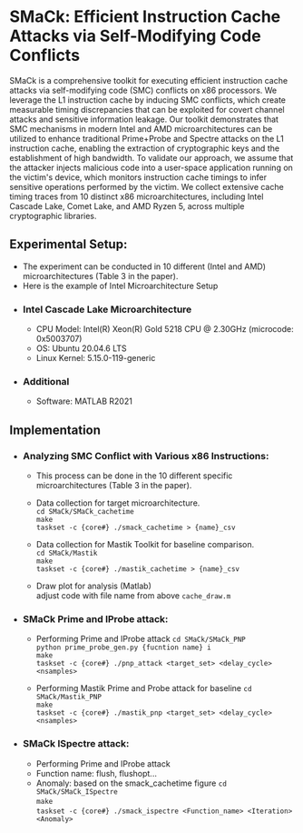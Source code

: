 # SMaCk: Efficient Instruction Cache Attacks via Self-Modifying Code Conflicts

SMaCk is a comprehensive toolkit for executing efficient instruction cache attacks via self-modifying code (SMC) conflicts on x86 processors. We leverage the L1 instruction cache by inducing SMC conflicts, which create measurable timing discrepancies that can be exploited for covert channel attacks and sensitive information leakage. Our toolkit demonstrates that SMC mechanisms in modern Intel and AMD microarchitectures can be utilized to enhance traditional Prime+Probe and Spectre attacks on the L1 instruction cache, enabling the extraction of cryptographic keys and the establishment of high bandwidth.
To validate our approach, we assume that the attacker injects malicious code into a user-space application running on the victim's device, which monitors instruction cache timings to infer sensitive operations performed by the victim. We collect extensive cache timing traces from 10 distinct x86 microarchitectures, including Intel Cascade Lake, Comet Lake, and AMD Ryzen 5, across multiple cryptographic libraries.

## Experimental Setup: 
* The experiment can be conducted in 10 different (Intel and AMD) microarchitectures (Table 3 in the paper).
* Here is the example of Intel Microarchitecture Setup
- ### Intel Cascade Lake Microarchitecture
  * CPU Model: Intel(R) Xeon(R) Gold 5218 CPU @ 2.30GHz (microcode: 0x5003707)
  * OS: Ubuntu 20.04.6 LTS
  * Linux Kernel: 5.15.0-119-generic
 
- ### Additional
  * Software: MATLAB R2021
    
## Implementation 
- ### Analyzing SMC Conflict with Various x86 Instructions:
  * This process can be done in the 10 different specific microarchitectures (Table 3 in the paper).<br/>
  * Data collection for target microarchitecture.<br/>
  `cd SMaCk/SMaCk_cachetime`<br/>
  `make`<br/>
  `taskset -c {core#} ./smack_cachetime > {name}_csv`<br/>

  * Data collection for Mastik Toolkit for baseline comparison.<br/>
  `cd SMaCk/Mastik`<br/>
  `make`<br/>
  `taskset -c {core#} ./mastik_cachetime > {name}_csv`<br/>
  
  * Draw plot for analysis (Matlab) <br/>
  adjust code with file name from above
  `cache_draw.m`<br/>

- ### SMaCk Prime and IProbe attack:
  * Performing Prime and IProbe attack 
  `cd SMaCk/SMaCk_PNP`<br/>
  `python prime_probe_gen.py {fucntion name} i`<br/>
  `make`<br/>
  `taskset -c {core#} ./pnp_attack <target_set> <delay_cycle> <nsamples>`<br/>

  * Performing Mastik Prime and Probe attack for baseline
  `cd SMaCk/Mastik_PNP`<br/>
  `make`<br/>
  `taskset -c {core#} ./mastik_pnp <target_set> <delay_cycle> <nsamples>`<br/>
  
- ### SMaCk ISpectre attack:
  * Performing Prime and IProbe attack
  * Function name: flush, flushopt...
  * Anomaly: based on the smack_cachetime figure
  `cd SMaCk/SMaCk_ISpectre`<br/>
  `make`<br/>
  `taskset -c {core#} ./smack_ispectre <Function_name> <Iteration> <Anomaly>`<br/>
